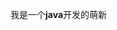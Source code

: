 我是一个**java**开发的萌新
<!---
EmotionG/EmotionG is a ✨ special ✨ repository because its `README.md` (this file) appears on your GitHub profile.
You can click the Preview link to take a look at your changes.
--->
